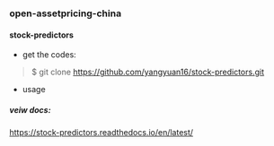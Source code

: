 
###  open-assetpricing-china

#### stock-predictors

* get the codes:
 
> $ git clone https://github.com/yangyuan16/stock-predictors.git

* usage



##### veiw docs:
https://stock-predictors.readthedocs.io/en/latest/
